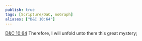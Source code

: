 ```yaml
---
publish: true
tags: [Scripture/DaC, noGraph]
aliases: ["D&C 10:64"]
---
```

[D&C 10:64](https://churchofjesuschrist.org/study/scriptures/dc-testament/dc/10?lang=eng&id=p64#p64) Therefore, I will unfold unto them this great mystery;
